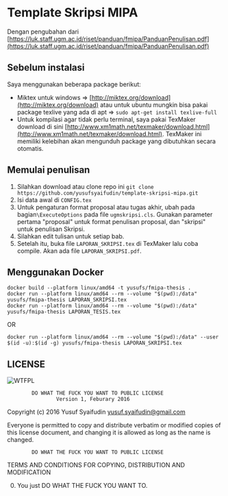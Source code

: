 # Template Skripsi MIPA

Dengan pengubahan dari [https://luk.staff.ugm.ac.id/riset/panduan/fmipa/PanduanPenulisan.pdf](https://luk.staff.ugm.ac.id/riset/panduan/fmipa/PanduanPenulisan.pdf)

## Sebelum instalasi
Saya menggunakan beberapa package berikut:

* Miktex untuk windows => [http://miktex.org/download](http://miktex.org/download) atau untuk ubuntu mungkin bisa pakai package texlive yang ada di apt => `sudo apt-get install texlive-full`
* Untuk kompilasi agar tidak perlu terminal, saya pakai TexMaker download di sini [http://www.xm1math.net/texmaker/download.html](http://www.xm1math.net/texmaker/download.html). TexMaker ini memiliki kelebihan akan mengunduh package yang dibutuhkan secara otomatis.

## Memulai penulisan
1. Silahkan download atau clone repo ini `git clone https://github.com/yusufsyaifudin/template-skripsi-mipa.git`
2. Isi data awal di `CONFIG.tex`
3. Untuk pengaturan format proposal atau tugas akhir, ubah pada bagian`\ExecuteOptions` pada file `ugmskripsi.cls`. Gunakan parameter pertama "proposal" untuk format penulisan proposal, dan "skripsi" untuk penulisan Skripsi.
3. Silahkan edit tulisan untuk setiap bab.
4. Setelah itu, buka file `LAPORAN_SKRIPSI.tex` di TexMaker lalu coba compile. Akan ada file `LAPORAN_SKRIPSI.pdf`.

## Menggunakan Docker

```
docker build --platform linux/amd64 -t yusufs/fmipa-thesis .
docker run --platform linux/amd64 --rm --volume "$(pwd):/data" yusufs/fmipa-thesis LAPORAN_SKRIPSI.tex
docker run --platform linux/amd64 --rm --volume "$(pwd):/data" yusufs/fmipa-thesis LAPORAN_TESIS.tex
```

OR

```
docker run --platform linux/amd64 --rm --volume "$(pwd):/data" --user $(id -u):$(id -g) yusufs/fmipa-thesis LAPORAN_SKRIPSI.tex
```

## LICENSE

![WTFPL](http://www.wtfpl.net/wp-content/uploads/2012/12/wtfpl-badge-4.png "WTFPL")

            DO WHAT THE FUCK YOU WANT TO PUBLIC LICENSE
                    Version 1, Feburary 2016

 Copyright (c) 2016 Yusuf Syaifudin <yusuf.syaifudin@gmail.com>

 Everyone is permitted to copy and distribute verbatim or modified
 copies of this license document, and changing it is allowed as long
 as the name is changed.

            DO WHAT THE FUCK YOU WANT TO PUBLIC LICENSE
   TERMS AND CONDITIONS FOR COPYING, DISTRIBUTION AND MODIFICATION

  0. You just DO WHAT THE FUCK YOU WANT TO.

